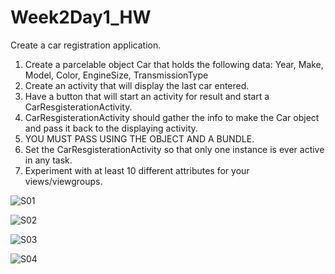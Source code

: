 # Week2Day1_HW

Create a car registration application. 
1. Create a parcelable object Car that holds the following data: Year, Make, Model, Color, EngineSize, TransmissionType
2. Create an activity that will display the last car entered. 
3. Have a button that will start an activity for result and start a CarResgisterationActivity.
4. CarResgisterationActivity should gather the info to make the Car object and pass it back to the displaying activity.
5. YOU MUST PASS USING THE OBJECT AND A BUNDLE.
6. Set the CarResgisterationActivity so that only one instance is ever active in any task.
7. Experiment with at least 10 different attributes for your views/viewgroups.


![S01](https://user-images.githubusercontent.com/51377429/59292754-ac243280-8c4b-11e9-9222-49238f4a8b34.jpg)

![S02](https://user-images.githubusercontent.com/51377429/59292753-ac243280-8c4b-11e9-9657-82abda3a4483.jpg)

![S03](https://user-images.githubusercontent.com/51377429/59292752-ac243280-8c4b-11e9-8455-10df0b12fdfb.jpg)

![S04](https://user-images.githubusercontent.com/51377429/59292751-ac243280-8c4b-11e9-883c-0d51c7bcb116.jpg)




